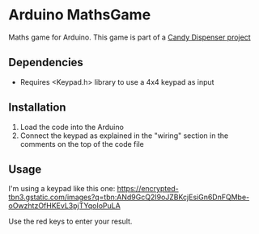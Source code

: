 # Arduino MathsGame

Maths game for Arduino. This game is part of a [Candy Dispenser project](https://github.com/rafachurre/Arduino_candyDispenserMathsGame "Candy Dispenser project")

## Dependencies

- Requires <Keypad.h> library to use a 4x4 keypad as input

## Installation

1. Load the code into the Arduino
2. Connect the keypad as explained in the "wiring" section in the comments on the top of the code file

## Usage

I'm using a keypad like this one: https://encrypted-tbn3.gstatic.com/images?q=tbn:ANd9GcQ2I9oJZBKcjEsiGn6DnFQMbe-oOwzhtzOfHKEvL3pjTYqoIoPuLA

Use the red keys to enter your result.
